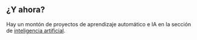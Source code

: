 ## ¿Y ahora?

Hay un montón de proyectos de aprendizaje automático e IA en la sección de [inteligencia artificial](https://projects.raspberrypi.org/en/pathways/ai-toolkit).